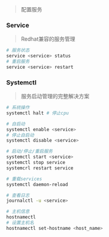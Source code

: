 <!--
title: 07-服务管理
sort:
--> 

> 配置服务

### Service

> Redhat兼容的服务管理

```bash
# 服务状态
service <service> status
# 重启服务
service <service> restart
```

### Systemctl

> 服务启动管理的完整解决方案

```bash
# 系统操作
systemctl halt # 停止cpu

# 自启动
systemctl enable <service>
# 停止自启动
systemctl disable <service>

# 启动/停止/重启服务
systemctl start <service>
systemctl stop service
systemcrl restart service

# 重载services
systemctl daemon-reload 

# 查看日志
journalctl -u <service>

# 主机信息
hostnamectl
# 设置主机名
hostnamectl set-hostname <host_name>
```

